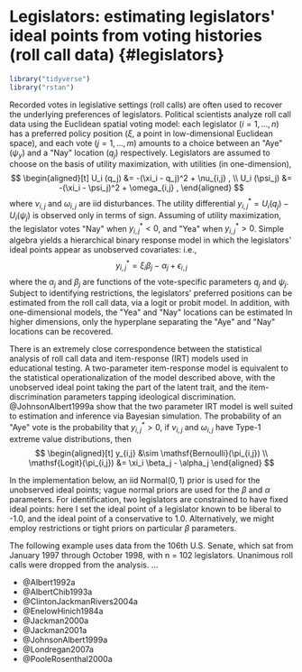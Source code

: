 
# Legislators: estimating legislators' ideal points from voting histories (roll call data) {#legislators}


```r
library("tidyverse")
library("rstan")
```

Recorded votes in legislative settings (roll calls) are often used to recover the underlying preferences of legislators.  Political scientists analyze roll call data using the Euclidean spatial voting model: each legislator ($i = 1, \dots, n$) has a preferred policy position ($\xi$, a point in low-dimensional Euclidean space), and each vote ($j = 1, \dots, m$) amounts to a choice between an "Aye" ($\psi_y$) and a "Nay" location ($q_j$) respectively. Legislators are assumed to choose on the basis of utility maximization, with utilities (in one-dimension),
$$
\begin{aligned}[t]
U_i (q_j) &= -(\xi_i - q_j)^2 + \nu_{i,j} , \\ 
U_i (\psi_j) &= -(\xi_i - \psi_j)^2 + \omega_{i,j} ,
\end{aligned}
$$
where $\nu_{i,j}$ and $\omega_{i,j}$ are iid disturbances.
The utility differential $y_{i,j}^* = U_i(q_j) - U_i(\psi_j)$ is observed only in terms of sign.
Assuming of utility maximization, the legislator votes "Nay" when $y_{i,j}^* < 0$, and "Yea" when $y_{i,j}^* > 0$.
Simple algebra yields a hierarchical binary response model in which the legislators' ideal points appear as unobserved covariates: i.e.,
$$
y_{i,j}^* = \xi_i \beta_{j} - \alpha_j + \epsilon_{i,j}
$$
where the $\alpha_j$ and $\beta_j$ are functions of the vote-specific parameters $q_j$  and $\psi_j$.
Subject to identifying restrictions, the legislators' preferred positions can be estimated from the roll call data, via a logit or probit model.
In addition, with one-dimensional models, the "Yea" and "Nay" locations can be estimated
In higher dimensions, only the hyperplane separating the "Aye" and "Nay" locations can be recovered.

There is an extremely close correspondence between the statistical analysis of roll call data and item-response (IRT) models used in educational testing.  A two-parameter item-response model is equivalent to the statistical operationalization of the model described above, with the unobserved ideal point taking the part of the latent trait, and the item-discrimination parameters tapping ideological discrimination. @JohnsonAlbert1999a show that the two parameter IRT model is well suited to estimation and inference via Bayesian simulation.  The probability of an "Aye" vote is the probability that $y_{i,j}^* > 0$, if $\nu_{i,j}$ and $\omega_{i,j}$ have Type-1 extreme value distributions, then
$$
\begin{aligned}[t]
y_{i,j} &\sim \mathsf{Bernoulli}(\pi_{i,j}) \\
\mathsf{Logit}(\pi_{i,j}) &= \xi_i \beta_j - \alpha_j
\end{aligned}
$$

In the implementation below, an iid $\mathsf{Normal}(0,1)$ prior is used for the unobserved ideal points; vague normal priors are used for the $\beta$ and $\alpha$ parameters. For identification, two legislators are constrained to have fixed ideal points: here I set the ideal point of a legislator known to be liberal to -1.0, and the ideal point of a conservative to 1.0. Alternatively, we might employ restrictions or tight priors on particular $\beta$ parameters.

The following example uses data from the 106th U.S. Senate, which sat from January 1997 through October 1998, with n = 102 legislators.  Unanimous roll calls were dropped from the analysis. ...


- @Albert1992a
- @AlbertChib1993a
- @ClintonJackmanRivers2004a
- @EnelowHinich1984a
- @Jackman2000a
- @Jackman2001a
- @JohnsonAlbert1999a
- @Londregan2007a
- @PooleRosenthal2000a

